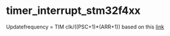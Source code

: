# timer_interrupt_stm32f4xx
Updatefrequency = TIM clk/((PSC+1)*(ARR+1)) based on this [link](https://stackoverflow.com/questions/51906691/stm32f4-timers-calculation-of-period-and-prescale-and-generating-1-ms-delay)
